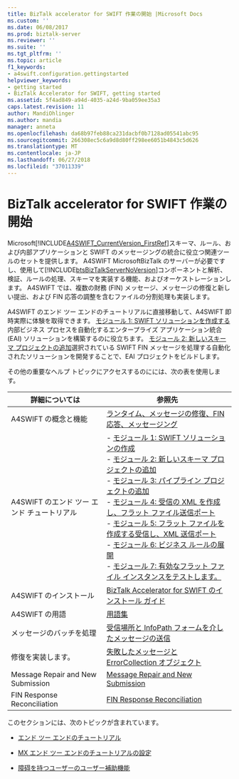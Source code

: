```yaml
---
title: BizTalk accelerator for SWIFT 作業の開始 |Microsoft Docs
ms.custom: ''
ms.date: 06/08/2017
ms.prod: biztalk-server
ms.reviewer: ''
ms.suite: ''
ms.tgt_pltfrm: ''
ms.topic: article
f1_keywords:
- a4swift.configuration.gettingstarted
helpviewer_keywords:
- getting started
- BizTalk Accelerator for SWIFT, getting started
ms.assetid: 5f4ad849-a94d-4035-a24d-9ba059ee35a3
caps.latest.revision: 11
author: MandiOhlinger
ms.author: mandia
manager: anneta
ms.openlocfilehash: da68b97feb88ca231dacbf0b7128ad05541abc95
ms.sourcegitcommit: 266308ec5c6a9d8d80ff298ee6051b4843c5d626
ms.translationtype: MT
ms.contentlocale: ja-JP
ms.lasthandoff: 06/27/2018
ms.locfileid: "37011339"
---
```

# <a name="getting-started-with-biztalk-accelerator-for-swift"></a>BizTalk accelerator for SWIFT 作業の開始
Microsoft[!INCLUDE[A4SWIFT_CurrentVersion_FirstRef](../../includes/a4swift-currentversion-firstref-md.md)]スキーマ、ルール、および内部アプリケーションと SWIFT のメッセージングの統合に役立つ関連ツールのセットを提供します。 A4SWIFT MicrosoftBizTalk のサーバーが必要ですし、使用して[!INCLUDE[btsBizTalkServerNoVersion](../../includes/btsbiztalkservernoversion-md.md)]コンポーネントと解析、検証、ルールの処理、スキーマを実装する機能、およびオーケストレーションします。 A4SWIFT では、複数の財務 (FIN) メッセージ、メッセージの修復と新しい提出、および FIN 応答の調整を含むファイルの分割処理も実装します。  
  
 A4SWIFT のエンド ツー エンドのチュートリアルに直接移動して、A4SWIFT 即時実際に体験を取得できます。 [モジュール 1: SWIFT ソリューションを作成する](../../adapters-and-accelerators/accelerator-swift/module-1-creating-a-swift-solution.md)内部ビジネス プロセスを自動化するエンタープライズ アプリケーション統合 (EAI) ソリューションを構築するのに役立ちます。 [モジュール 2: 新しいスキーマ プロジェクトの追加](../../adapters-and-accelerators/accelerator-swift/module-2-adding-a-new-schemas-project.md)選択されている SWIFT FIN メッセージを処理する自動化されたソリューションを開発することで、EAI プロジェクトをビルドします。  
  
 その他の重要なヘルプ トピックにアクセスするのにには、次の表を使用します。  
  
|詳細については|参照先|  
|--------------------|---------|  
|A4SWIFT の概念と機能| [ランタイム、メッセージの修復、FIN 応答、メッセージング](../../adapters-and-accelerators/accelerator-swift/runtime-message-repair-fin-response-and-messaging.md)|  
|A4SWIFT のエンド ツー エンド チュートリアル|-   [モジュール 1: SWIFT ソリューションの作成](../../adapters-and-accelerators/accelerator-swift/module-1-creating-a-swift-solution.md)<br />-   [モジュール 2: 新しいスキーマ プロジェクトの追加](../../adapters-and-accelerators/accelerator-swift/module-2-adding-a-new-schemas-project.md)<br />-   [モジュール 3: パイプライン プロジェクトの追加](../../adapters-and-accelerators/accelerator-swift/module-3-adding-a-pipeline-project.md)<br />-   [モジュール 4: 受信の XML を作成し、フラット ファイル送信ポート](../../adapters-and-accelerators/accelerator-swift/module-4-adding-an-xml-receive-location-and-flat-file-send-port.md)<br />-   [モジュール 5: フラット ファイルを作成する受信し、XML 送信ポート](../../adapters-and-accelerators/accelerator-swift/module-5-adding-a-flat-file-receive-location-and-xml-send-port.md)<br />-   [モジュール 6: ビジネス ルールの展開](../../adapters-and-accelerators/accelerator-swift/module-6-deploying-the-business-rules.md)<br />-   [モジュール 7: 有効なフラット ファイル インスタンスをテストします。](../../adapters-and-accelerators/accelerator-swift/module-7-testing-a-valid-flat-file-instance.md)|  
|A4SWIFT のインストール|[BizTalk Accelerator for SWIFT のインストール ガイド](http://www.microsoft.com/downloads/details.aspx?displaylang=en&FamilyID=9ac5431e-19a5-4901-8727-a8d01a2d75c8)|  
|A4SWIFT の用語|[用語集](../../adapters-and-accelerators/accelerator-swift/glossary6.md)|  
|メッセージのバッチを処理|[受信場所と InfoPath フォームを介したメッセージの送信](../../adapters-and-accelerators/accelerator-swift/submitting-messages-through-receive-locations-and-infopath-forms.md)|  
|修復を実装します。|[失敗したメッセージと ErrorCollection オブジェクト](../../adapters-and-accelerators/accelerator-swift/failed-messages-and-errorcollection-objects.md)|  
|Message Repair and New Submission|[Message Repair and New Submission](../../adapters-and-accelerators/accelerator-swift/message-repair-and-new-submission.md)|  
|FIN Response Reconciliation|[FIN Response Reconciliation](../../adapters-and-accelerators/accelerator-swift/fin-response-reconciliation.md)|  
  
 このセクションには、次のトピックが含まれています。  

-   [エンド ツー エンドのチュートリアル](../../adapters-and-accelerators/accelerator-swift/end-to-end-tutorial2.md)  

- [MX エンド ツー エンドのチュートリアルの設定](../../adapters-and-accelerators/accelerator-swift/setting-up-mx-end-to-end-tutorial.md) 
  
-   [障碍を持つユーザーのユーザー補助機能](../../adapters-and-accelerators/accelerator-swift/accessibility-for-people-with-disabilities2.md)  
  

